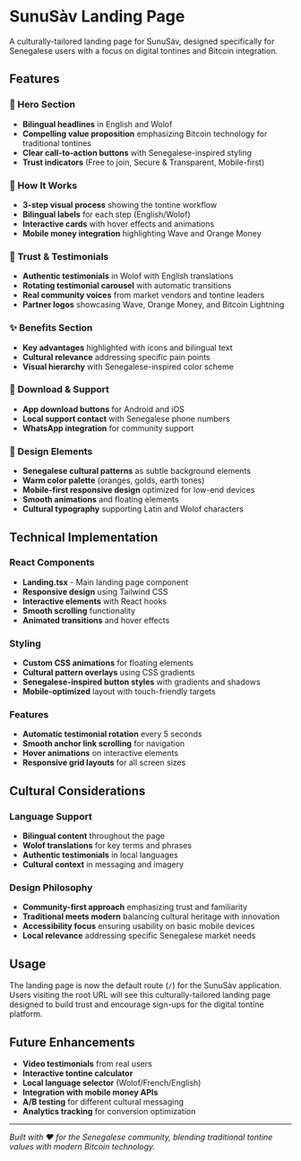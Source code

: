 # SunuSàv Landing Page

A culturally-tailored landing page for SunuSàv, designed specifically for Senegalese users with a focus on digital tontines and Bitcoin integration.

## Features

### 🌟 Hero Section
- **Bilingual headlines** in English and Wolof
- **Compelling value proposition** emphasizing Bitcoin technology for traditional tontines
- **Clear call-to-action buttons** with Senegalese-inspired styling
- **Trust indicators** (Free to join, Secure & Transparent, Mobile-first)

### 📱 How It Works
- **3-step visual process** showing the tontine workflow
- **Bilingual labels** for each step (English/Wolof)
- **Interactive cards** with hover effects and animations
- **Mobile money integration** highlighting Wave and Orange Money

### 🤝 Trust & Testimonials
- **Authentic testimonials** in Wolof with English translations
- **Rotating testimonial carousel** with automatic transitions
- **Real community voices** from market vendors and tontine leaders
- **Partner logos** showcasing Wave, Orange Money, and Bitcoin Lightning

### ✨ Benefits Section
- **Key advantages** highlighted with icons and bilingual text
- **Cultural relevance** addressing specific pain points
- **Visual hierarchy** with Senegalese-inspired color scheme

### 📲 Download & Support
- **App download buttons** for Android and iOS
- **Local support contact** with Senegalese phone numbers
- **WhatsApp integration** for community support

### 🎨 Design Elements
- **Senegalese cultural patterns** as subtle background elements
- **Warm color palette** (oranges, golds, earth tones)
- **Mobile-first responsive design** optimized for low-end devices
- **Smooth animations** and floating elements
- **Cultural typography** supporting Latin and Wolof characters

## Technical Implementation

### React Components
- **Landing.tsx** - Main landing page component
- **Responsive design** using Tailwind CSS
- **Interactive elements** with React hooks
- **Smooth scrolling** functionality
- **Animated transitions** and hover effects

### Styling
- **Custom CSS animations** for floating elements
- **Cultural pattern overlays** using CSS gradients
- **Senegalese-inspired button styles** with gradients and shadows
- **Mobile-optimized** layout with touch-friendly targets

### Features
- **Automatic testimonial rotation** every 5 seconds
- **Smooth anchor link scrolling** for navigation
- **Hover animations** on interactive elements
- **Responsive grid layouts** for all screen sizes

## Cultural Considerations

### Language Support
- **Bilingual content** throughout the page
- **Wolof translations** for key terms and phrases
- **Authentic testimonials** in local languages
- **Cultural context** in messaging and imagery

### Design Philosophy
- **Community-first approach** emphasizing trust and familiarity
- **Traditional meets modern** balancing cultural heritage with innovation
- **Accessibility focus** ensuring usability on basic mobile devices
- **Local relevance** addressing specific Senegalese market needs

## Usage

The landing page is now the default route (`/`) for the SunuSàv application. Users visiting the root URL will see this culturally-tailored landing page designed to build trust and encourage sign-ups for the digital tontine platform.

## Future Enhancements

- **Video testimonials** from real users
- **Interactive tontine calculator** 
- **Local language selector** (Wolof/French/English)
- **Integration with mobile money APIs**
- **A/B testing** for different cultural messaging
- **Analytics tracking** for conversion optimization

---

*Built with ❤️ for the Senegalese community, blending traditional tontine values with modern Bitcoin technology.*
